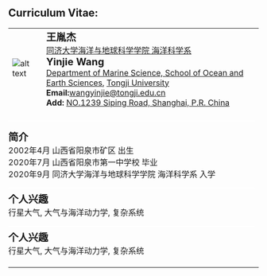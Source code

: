 ## Curriculum Vitae:

<table>
<tr>
    <td style="padding-right: 15px;">
    <img src="/avatar copy.png" alt="alt text">
    </td>
    <td>
    <strong style="font-size: 20px;">王胤杰</strong><br>
    <a href="https://www.tongji.edu.cn" target="_blank">同济大学</a><a href="https://mgg.tongji.edu.cn/" target="_blank">海洋与地球科学学院 海洋科学系</a><br> <!-- 添加超链接 -->
    <strong style="font-size: 20px;">Yinjie Wang</strong><br>
    <a href="https://mgg.tongji.edu.cn/mggen/main.htm" target="_blank">Department of Marine Science, School of Ocean and Earth Sciences</a>, <a href="https://en.tongji.edu.cn/" target="_blank">Tongji University</a><br> <!-- 添加超链接 -->
    <strong>Email:</strong><a href="mailto:wangyinjie@tongji.edu.cn">wangyinjie@tongji.edu.cn</a><br> <!-- 添加邮件链接 -->
    <strong>Add: </strong><a href="https://www.bing.com/maps?cp=31.283704%7E121.500936&lvl=16.0" target="_blank">NO.1239 Siping Road, Shanghai, P.R. China</a><br>
    </td>
</tr>
<tr><td colspan="2" style="height: 20px;"></td></tr> <!-- 在这里添加一个空行的效果 -->
<tr>
    <td colspan="2" style="padding-left: 0px;"> <!-- 删除左侧空白 -->
        <div style="background-color: white; height: 2px; width: 100%; margin: 0;"></div> <!-- 修改横杠颜色为白色，宽度为100%，边距为0 -->
    </td>
</tr>
<tr><td colspan="2" style="height: 10px;"></td></tr> <!-- 在这里添加一个空行的效果 -->
<tr>
    <td colspan="2" style="padding-left: 0px;"> <!-- 删除左侧空白，使文本对齐 -->
    <strong style="font-size: 20px;">简介</strong><br>
    2002年4月  山西省阳泉市矿区  出生<br>
    2020年7月  山西省阳泉市第一中学校  毕业<br>
    2020年9月  同济大学海洋与地球科学学院  海洋科学系  入学<br>
    </td>
</tr>
<tr><td colspan="2" style="height: 10px;"></td></tr> <!-- 在这里添加一个空行的效果 -->
<tr>
    <td colspan="2" style="padding-left: 0px;"> <!-- 保持一致，删除左侧空白 -->
        <div style="background-color: white; height: 2px; width: 100%; margin: 0;"></div> <!-- 保持横杠样式一致 -->
    </td>
</tr>
<tr>
    <td colspan="2" style="padding-left: 0px;"> <!-- 删除左侧空白，使文本对齐 -->
    <strong style="font-size: 20px;">个人兴趣</strong><br>
    行星大气, 大气与海洋动力学, 复杂系统<br>
    </td>
</tr>
<tr><td colspan="2" style="height: 10px;"></td></tr> <!-- 在这里添加一个空行的效果 -->
<tr>
    <td colspan="2" style="padding-left: 0px;"> <!-- 保持一致，删除左侧空白 -->
        <div style="background-color: white; height: 2px; width: 100%; margin: 0;"></div> <!-- 保持横杠样式一致 -->
    </td>
</tr>
<tr>
    <td colspan="2" style="padding-left: 0px;"> <!-- 删除左侧空白，使文本对齐 -->
    <strong style="font-size: 20px;">个人兴趣</strong><br>
    行星大气, 大气与海洋动力学, 复杂系统<br>
    </td>
</tr>
<tr><td colspan="2" style="height: 10px;"></td></tr> <!-- 在这里添加一个空行的效果 -->
<tr>
    <td colspan="2" style="padding-left: 0px;"> <!-- 保持一致，删除左侧空白 -->
        <div style="background-color: white; height: 2px; width: 100%; margin: 0;"></div> <!-- 保持横杠样式一致 -->
    </td>
</tr>
</table>